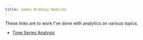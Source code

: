 ```yaml
---
title: James Bradley Website
---
```


These links are to work I've done with analytics on various topics.

- [Time Series Analysis](/timeseries/index.html)
